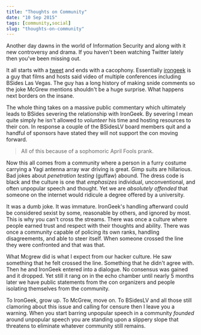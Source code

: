 ```yaml
---
title: "Thoughts on Community"
date: "10 Sep 2015"
tags: [community,social]
slug: "thoughts-on-community"
---
```


Another day dawns in the world of Information Security and along with it new controversy and drama. If you haven't been watching
Twitter lately then you've been missing out.

It all starts with a [tweet](https://twitter.com/McGrewSecurity/status/583250910387789824) and ends with a cacophony. Essentially
[irongeek](http://www.irongeek.com/) is a guy that films and hosts said video of multiple conferences including BSides Las Vegas.
The guy has a long history of making snide comments so the joke McGrew mentions shouldn't be a huge surprise. What happens next
borders on the insane.

The whole thing takes on a massive public commentary which ultimately leads to BSides severing the relationship with IronGeek. By
severing I mean quite simply he isn't allowed to *volunteer* his time and hosting resources to their con. In response a couple of
the BSidesLV board members quit and a handful of sponsors have stated they will not support the con moving forward.

> All of this because of a sophomoric April Fools prank.

Now this all comes from a community where a person in a furry costume carrying a Yagi antenna array war driving is great. Gimp suits
are hillarious. Bad jokes about _penetration testing_ (guffaw) abound. The dress code is black and the culture is one that *emphasizes*
individual, unconventional, and often unpopular speech and thought. Yet we are *absolutely offended* that someone on the internet would
ridicule a degree offered by a university.

It was a dumb joke. It was immature. IronGeek's handling afterward could be considered sexist by some, reasonable by others, and
ignored by most. This is why you can't cross the streams. There was once a culture where people earned trust and respect with their thoughts
and ability. There was once a community capable of policing its own ranks, handling disagreements, and able to steer itself. When
someone crossed the line they were confronted and that was that.

What Mcgrew did is what I expect from our hacker culture. He saw something that he felt crossed the line. Something that he didn't
agree with. Then he and IronGeek entered into a dialogue. No consensus was gained and it dropped. Yet still it rang on in the echo chamber
until nearly 5 months later we have public statements from the con organizers and people isolating themselves from the community.

To IronGeek, grow up. To McGrew, move on. To BSidesLV and all those still clamoring about this issue and calling for censure then I leave
you a warning. When you start barring unpopular speech in a community _founded_ around unpopular speech you are standing upon a slippery
slope that threatens to eliminate whatever community still remains.
